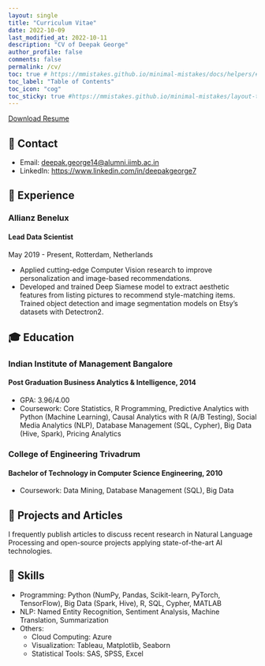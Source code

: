 ```yaml
---
layout: single
title: "Curriculum Vitae"
date: 2022-10-09
last_modified_at: 2022-10-11
description: "CV of Deepak George"
author_profile: false
comments: false
permalink: /cv/
toc: true # https://mmistakes.github.io/minimal-mistakes/docs/helpers/#enabled-via-yaml-front-matter
toc_label: "Table of Contents"
toc_icon: "cog"
toc_sticky: true #https://mmistakes.github.io/minimal-mistakes/layout-table-of-contents-post/#top
---
```

<a href="deepak-george.github.io/cv/url" class="btn btn--success" role="button">Download Resume</a>

## 📧 Contact
* Email: deepak.george14@alumni.iimb.ac.in 
* LinkedIn: https://www.linkedin.com/in/deepakgeorge7

## 💼 Experience
### Allianz Benelux
#### Lead Data Scientist

May 2019 - Present, Rotterdam, Netherlands

* Applied cutting-edge Computer Vision research to improve personalization and image-based recommendations.
* Developed and trained Deep Siamese model to extract aesthetic features from listing pictures to recommend style-matching items.
Trained object detection and image segmentation models on Etsy’s datasets with Detectron2.

## 🎓 Education
### Indian Institute of Management Bangalore
#### Post Graduation Business Analytics & Intelligence, 2014
* GPA: 3.96/4.00
* Coursework: Core Statistics, R Programming, Predictive Analytics with Python (Machine Learning), Causal Analytics with R (A/B Testing), Social Media Analytics (NLP), Database Management (SQL, Cypher), Big Data (Hive, Spark), Pricing Analytics
### College of Engineering Trivadrum
#### Bachelor of Technology in Computer Science Engineering, 2010
* Coursework: Data Mining, Database Management (SQL), Big Data

## 📝 Projects and Articles
I frequently publish articles to discuss recent research in Natural Language Processing and open-source projects applying state-of-the-art AI technologies. 

## 🤖 Skills
* Programming: Python (NumPy, Pandas, Scikit-learn, PyTorch, TensorFlow), Big Data (Spark, Hive), R, SQL, Cypher, MATLAB
* NLP: Named Entity Recognition, Sentiment Analysis, Machine Translation, Summarization
* Others:
    * Cloud Computing: Azure
    * Visualization: Tableau, Matplotlib, Seaborn
    * Statistical Tools: SAS, SPSS, Excel